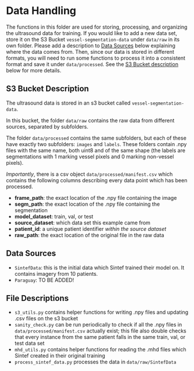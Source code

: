 # Data Handling

The functions in this folder are used for storing, processing, and organizing the ultrasound data for training.
If you would like to add a new data set, store it on the S3 Bucket `vessel-segmentation-data` under `data/raw` in its own folder.
Please add a description to [Data Sources](#data-sources) below explaining where the data comes from.
Then, since our data is stored in different formats, you will need to run some functions to process it into a consistent format and save it under `data/processed`.
See the [S3 Bucket description](s3-bucket-description) below for more details.

## S3 Bucket Description

The ultrasound data is stored in an s3 bucket called `vessel-segmentation-data`.

In this bucket, the folder `data/raw` contains the raw data from different sources, separated by subfolders.

The folder `data/processed` contains the same subfolders, but each of these have exactly two subfolders: `images` and `labels`.
These folders contain .npy files with the same name, both uint8 and of the same shape (the labels are segmentations with 1 marking vessel pixels and 0 marking non-vessel pixels).

*Importantly*, there is a csv object `data/processed/manifest.csv` which contains the following columns describing every data point which has been processed.
- **frame_path**: the exact location of the .npy file containing the image
- **segm_path**: the exact location of the .npy file containing the segmentation
- **model_dataset**: train, val, or test
- **source_dataset**: which data set this example came from
- **patient_id**: a unique patient identifier *within the source dataset*
- **raw_path**: the exact location of the original file in the raw data

## Data Sources

- `SintefData`: this is the initial data which Sintef trained their model on. It contains imagery from 10 patients.
- `Paraguay`: TO BE ADDED!

## File Descriptions

- `s3_utils.py` contains helper functions for writing .npy files and updating .csv files on the s3 bucket
- `sanity_check.py` can be run periodically to check if all the .npy files in `data/processed/manifest.csv` actually exist; this file also double checks that every instance from the same patient falls in the same train, val, or test data set
- `mhd_utils.py` contains helper functions for reading the .mhd files which Sintef created in their original training
- `process_sintef_data.py` processes the data in `data/raw/SintefData`